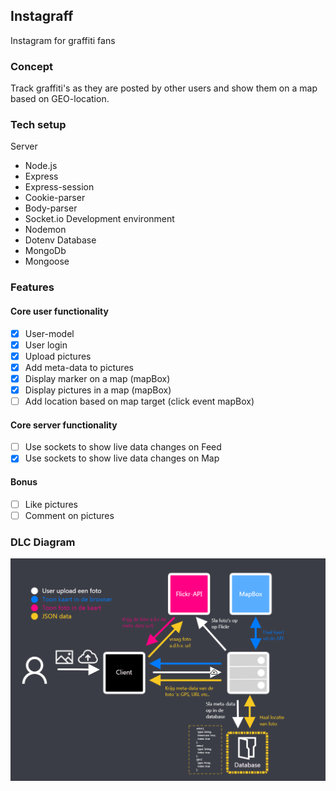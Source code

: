 ## Instagraff
Instagram for graffiti fans

### Concept
Track graffiti's as they are posted by other users and show them on a map based on GEO-location.
### Tech setup
Server
- Node.js
- Express
- Express-session
- Cookie-parser
- Body-parser
- Socket.io
Development environment
- Nodemon
- Dotenv
Database
- MongoDb
- Mongoose

### Features

#### Core user functionality
- [X] User-model
- [X] User login
- [X] Upload pictures
- [X] Add meta-data to pictures
- [X] Display marker on a map (mapBox)
- [X] Display pictures in a map (mapBox)
- [ ] Add location based on map target (click event mapBox)

#### Core server functionality
- [ ] Use sockets to show live data changes on Feed
- [X] Use sockets to show live data changes on Map

#### Bonus
- [ ] Like pictures
- [ ] Comment on pictures

### DLC Diagram
![DLC - Instagraff](https://raw.githubusercontent.com/Mokerstier/real-time-web-1920/master/instagraff/repo-img/DLC-instagraff.png)